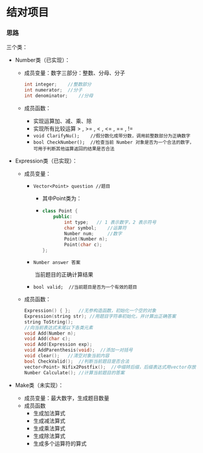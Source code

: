 # 结对项目

### 思路

三个类：

+ Number类（已实现）：
  + 成员变量：数字三部分：整数、分母、分子

    ```c++
    int integer;	//整数部分
    int numerator;	//分子
    int denominator;	//分母
    ```

  + 成员函数：

    + 实现运算加、减、乘、除
    + 实现所有比较运算 > , >= , < , <= , == , != 
    + `void ClarifyNu();	//假分数化成带分数，调用前整数部分为正确数字`
    + `bool CheckNumber();	//检查当前 Number 对象是否为一个合法的数字，可用于判断其他运算返回的结果是否合法`
+ Expression类（已实现）：

  + 成员变量：

    + `Vector<Point> question //题目`

      + 其中Point类为：

      + ```C++
        class Point {
        	public:
        		int type;	// 1 表示数字，2 表示符号
        		char symbol;	//运算符
        		Number num;		//数字
        		Point(Number n);
        		Point(char c);
        };
        ```

    + `Number answer 答案`

      ​	当前题目的正确计算结果

    + `bool valid;	//当前题目是否为一个有效的题目`

  + 成员函数：

    ```c++
    Expression() { };	//无参构造函数，初始化一个空的对象
    Expression(string str);	//用题目字符串初始化，并计算出正确答案
    string ToString();
    //向当前表达式末尾以下各类元素
    void Add(Number n);
    void Add(char c);
    void Add(Expression exp);
    void AddParenthesis(void);	//添加一对括号
    void clear();	//清空对象当前内容
    bool CheckValid();	//判断当前题目是否合法
    vector<Point> Nifix2Postfix();	//中缀转后缀，后缀表达式用vector存放 
    Number Calculate();	//计算当前题目的答案
    ```

    

+ Make类（未实现）：
  + 成员变量：最大数字，生成题目数量
  + 成员函数
    + 生成加法算式
    + 生成减法算式
    + 生成乘法算式
    + 生成除法算式
    + 生成多个运算符的算式

